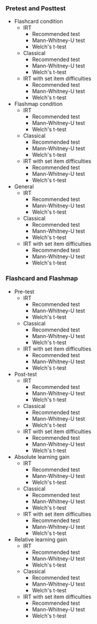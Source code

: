 ### Pretest and Posttest

* Flashcard condition
  * IRT
    * Recommended test
    * Mann-Whitney-U test
    * Welch's t-test
  * Classical
    * Recommended test
    * Mann-Whitney-U test
    * Welch's t-test
  * IRT with set item difficulties
    * Recommended test
    * Mann-Whitney-U test
    * Welch's t-test
* Flashmap condition
  * IRT
    * Recommended test
    * Mann-Whitney-U test
    * Welch's t-test
  * Classical
    * Recommended test
    * Mann-Whitney-U test
    * Welch's t-test
  * IRT with set item difficulties
    * Recommended test
    * Mann-Whitney-U test
    * Welch's t-test
* General
  * IRT
    * Recommended test
    * Mann-Whitney-U test
    * Welch's t-test
  * Classical
    * Recommended test
    * Mann-Whitney-U test
    * Welch's t-test
  * IRT with set item difficulties
    * Recommended test
    * Mann-Whitney-U test
    * Welch's t-test

### Flashcard and Flashmap

* Pre-test
  * IRT
    * Recommended test
    * Mann-Whitney-U test
    * Welch's t-test
  * Classical
    * Recommended test
    * Mann-Whitney-U test
    * Welch's t-test
  * IRT with set item difficulties
    * Recommended test
    * Mann-Whitney-U test
    * Welch's t-test
* Post-test
  * IRT
    * Recommended test
    * Mann-Whitney-U test
    * Welch's t-test
  * Classical
    * Recommended test
    * Mann-Whitney-U test
    * Welch's t-test
  * IRT with set item difficulties
    * Recommended test
    * Mann-Whitney-U test
    * Welch's t-test
* Absolute learning gain
  * IRT
    * Recommended test
    * Mann-Whitney-U test
    * Welch's t-test
  * Classical
    * Recommended test
    * Mann-Whitney-U test
    * Welch's t-test
  * IRT with set item difficulties
    * Recommended test
    * Mann-Whitney-U test
    * Welch's t-test
* Relative learning gain
  * IRT
    * Recommended test
    * Mann-Whitney-U test
    * Welch's t-test
  * Classical
    * Recommended test
    * Mann-Whitney-U test
    * Welch's t-test
  * IRT with set item difficulties
    * Recommended test
    * Mann-Whitney-U test
    * Welch's t-test
